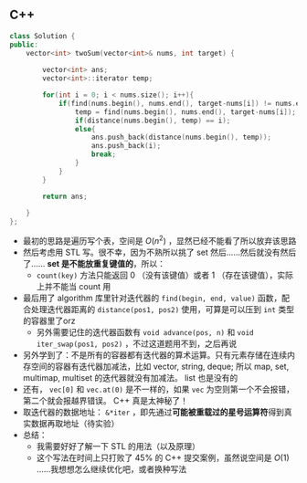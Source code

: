 ## C++

```C++
class Solution {
public:
    vector<int> twoSum(vector<int>& nums, int target) {
        
        vector<int> ans;
        vector<int>::iterator temp;

        for(int i = 0; i < nums.size(); i++){
            if(find(nums.begin(), nums.end(), target-nums[i]) != nums.end()){
                temp = find(nums.begin(), nums.end(), target-nums[i]);
                if(distance(nums.begin(), temp) == i);
                else{
                    ans.push_back(distance(nums.begin(), temp));
                    ans.push_back(i);
                    break;
                }
            }
        }

        return ans;
            
    }
};
```

- 最初的思路是遍历写个表，空间是 $O(n^2)$ ，显然已经不能看了所以放弃该思路
- 然后考虑用 STL 写。很不幸，因为不熟所以挑了 set 然后……然后就没有然后了…… **set 是不能放重复键值的**，所以：
    - `count(key)` 方法只能返回 0 （没有该键值）或者 1 （存在该键值），实际上并不能当 count 用
- 最后用了 algorithm 库里针对迭代器的 `find(begin, end, value)` 函数，配合处理迭代器距离的 `distance(pos1, pos2)` 使用，可算是可以压到 `int` 类型的容器里了orz
    - 另外需要记住的迭代器函数有 `void advance(pos, n)` 和 `void iter_swap(pos1, pos2)` ，不过这道题用不到，之后再说
- 另外学到了：不是所有的容器都有迭代器的算术运算。只有元素存储在连续内存空间的容器有迭代器加减法，比如 vector, string, deque; 所以 map, set, multimap, multiset 的迭代器就没有加减法。 list 也是没有的
- 还有， `vec[0]` 和 `vec.at(0)` 是不一样的，如果 `vec` 为空则第一个不会报错，第二个就会报越界错误。 C++ 真是太神秘了！
- 取迭代器的数据地址： `&*iter` ，即先通过**可能被重载过的星号运算符**得到真实数据再取地址（待实验）
- 总结：
    - 我需要好好了解一下 STL 的用法（以及原理）
    - 这个写法在时间上只打败了 45% 的 C++ 提交案例，虽然说空间是 $O(1)$ ……我想想怎么继续优化吧，或者换种写法
